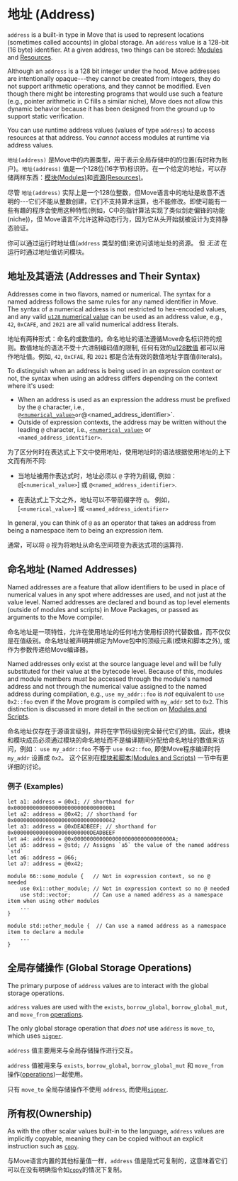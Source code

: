 # 地址 (Address)

`address` is a built-in type in Move that is used to represent locations (sometimes called accounts) in global storage. An `address` value is a 128-bit (16 byte) identifier. At a given address, two things can be stored: [Modules](./modules-and-scripts.md) and [Resources](./structs-and-resources.md).

Although an `address` is a 128 bit integer under the hood, Move addresses are intentionally opaque---they cannot be created from integers, they do not support arithmetic operations, and they cannot be modified. Even though there might be interesting programs that would use such a feature (e.g., pointer arithmetic in C fills a similar niche), Move does not allow this dynamic behavior because it has been designed from the ground up to support static verification.

You can use runtime address values (values of type `address`) to access resources at that address. You *cannot* access modules at runtime via address values.

`地址(address)` 是Move中的内置类型，用于表示全局存储中的的位置(有时称为账户)。`地址(address)` 值是一个128位(16字节)标识符。在一个给定的地址，可以存储两样东西：[模块(Modules)](./modules-and-scripts.md)和[资源(Resources)](./structs-and-resources.md)。

尽管 `地址(address)` 实际上是一个128位整数，但Move语言中的地址是故意不透明的---它们不能从整数创建，它们不支持算术运算，也不能修改。即使可能有一些有趣的程序会使用这种特性(例如，C中的指针算法实现了类似剑走偏锋的功能(niche))，但 Move语言不允许这种动态行为，因为它从头开始就被设计为支持静态验证。

你可以通过运行时地址值(`address` 类型的值)来访问该地址处的资源。 但 *无法* 在运行时通过地址值访问模块。

## 地址及其语法 (Addresses and Their Syntax)

Addresses come in two flavors, named or numerical. The syntax for a named address follows the
same rules for any named identifier in Move. The syntax of a numerical address is not restricted
to hex-encoded values, and any valid [`u128` numerical value](./integers.md) can be used as an
address value, e.g., `42`, `0xCAFE`, and `2021` are all valid numerical address
literals.

地址有两种形式：命名的或数值的。命名地址的语法遵循Move命名标识符的规则。数值地址的语法不受十六进制编码值的限制, 任何有效的[u128数值](./integers.md) 都可以用作地址值。例如, `42`, `0xCFAE`, 和 `2021` 都是合法有效的数值地址字面值(literals)。

To distinguish when an address is being used in an expression context or not, the
syntax when using an address differs depending on the context where it's used:
* When an address is used as an expression the address must be prefixed by the `@` character, i.e., `@`[`<numerical_value>`](./integers.md)` or `@<named_address_identifier>`.
* Outside of expression contexts, the address may be written without the leading `@` character, i.e., [`<numerical_value>`](./integers.md) or `<named_address_identifier>`.


为了区分何时在表达式上下文中使用地址，使用地址时的语法根据使用地址的上下文而有所不同:

* 当地址被用作表达式时，地址必须以 `@` 字符为前缀, 例如：`@`[`<numerical_value>`] 或 `@<named_address_identifier>`.

* 在表达式上下文之外，地址可以不带前缀字符 `@`。 例如， [`<numerical_value>`] 或 `<named_address_identifier>`

In general, you can think of `@` as an operator that takes an address from being a namespace item to being an expression item.

通常，可以将 `@` 视为将地址从命名空间项变为表达式项的运算符.

## 命名地址 (Named Addresses)

Named addresses are a feature that allow identifiers to be used in place of
numerical values in any spot where addresses are used, and not just at the
value level.  Named addresses are declared and bound as top level elements
(outside of modules and scripts) in Move Packages, or passed as arguments
to the Move compiler.

命名地址是一项特性，允许在使用地址的任何地方使用标识符代替数值，而不仅仅是在值级别。命名地址被声明并绑定为Move包中的顶级元素(模块和脚本之外), 或作为参数传递给Move编译器。

Named addresses only exist at the source language level and will be fully
substituted for their value at the bytecode level. Because of this, modules
and module members _must_ be accessed through the module's named address
and not through the numerical value assigned to the named address during
compilation, e.g., `use my_addr::foo` is _not_ equivalent to `use 0x2::foo`
even if the Move program is compiled with `my_addr` set to `0x2`. This
distinction is discussed in more detail in the section on [Modules and
Scripts](./modules-and-scripts.md).

命名地址仅存在于源语言级别，并将在字节码级别完全替代它们的值。因此，模块和模块成员必须通过模块的命名地址而不是编译期间分配给命名地址的数值来访问，例如：
`use my_addr::foo` 不等于 `use 0x2::foo`, 即使Move程序编译时将 `my_addr` 设置成 `0x2`。 这个区别在[模块和脚本(Modules and Scripts)](./modules-and-scripts.md) 一节中有更详细的讨论。

### 例子 (Examples)

```move
let a1: address = @0x1; // shorthand for 0x00000000000000000000000000000001
let a2: address = @0x42; // shorthand for 0x00000000000000000000000000000042
let a3: address = @0xDEADBEEF; // shorthand for 0x000000000000000000000000DEADBEEF
let a4: address = @0x0000000000000000000000000000000A;
let a5: address = @std; // Assigns `a5` the value of the named address `std`
let a6: address = @66;
let a7: address = @0x42;

module 66::some_module {   // Not in expression context, so no @ needed
    use 0x1::other_module; // Not in expression context so no @ needed
    use std::vector;       // Can use a named address as a namespace item when using other modules
    ...
}

module std::other_module {  // Can use a named address as a namespace item to declare a module
    ...
}
```

## 全局存储操作 (Global Storage Operations)

The primary purpose of `address` values are to interact with the global storage operations.

`address` values are used with the `exists`, `borrow_global`, `borrow_global_mut`, and `move_from` [operations](./global-storage-operators.md).

The only global storage operation that *does not* use `address` is `move_to`, which uses [`signer`](./signer.md).

`address` 值主要用来与全局存储操作进行交互。

`address` 值被用来与 `exists`, `borrow_global`, `borrow_global_mut` 和 `move_from` 操作([operations](./global-storage-operators.md))一起使用。

只有 `move_to` 全局存储操作不使用 `address`, 而使用[`signer`](./signer.md).

## 所有权(Ownership)

As with the other scalar values built-in to the language, `address` values are implicitly copyable, meaning they can be copied without an explicit instruction such as [`copy`](./variables.md#move-and-copy).

与Move语言内置的其他标量值一样，`address` 值是隐式可复制的，这意味着它们可以在没有明确指令如[`copy`](./variables.md#移动和复制move-and-copy)的情况下复制。